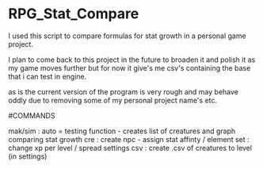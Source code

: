 # RPG_Stat_Compare

I used this script to compare formulas for stat growth in a personal game project.

I plan to come back to this project in the future to broaden it and polish it as my game moves further but for now it give's me csv's containing the base that i can test in engine.

as is the current version of the program is very rough and may behave oddly due to removing some of my personal project name's etc. 

#COMMANDS

mak/sim : auto = testing function - creates list of creatures and graph comparing stat growth
cre : create npc - assign stat affinty / element
set : change xp per level / spread settings 
csv : create .csv of creatures to level (in settings) 

